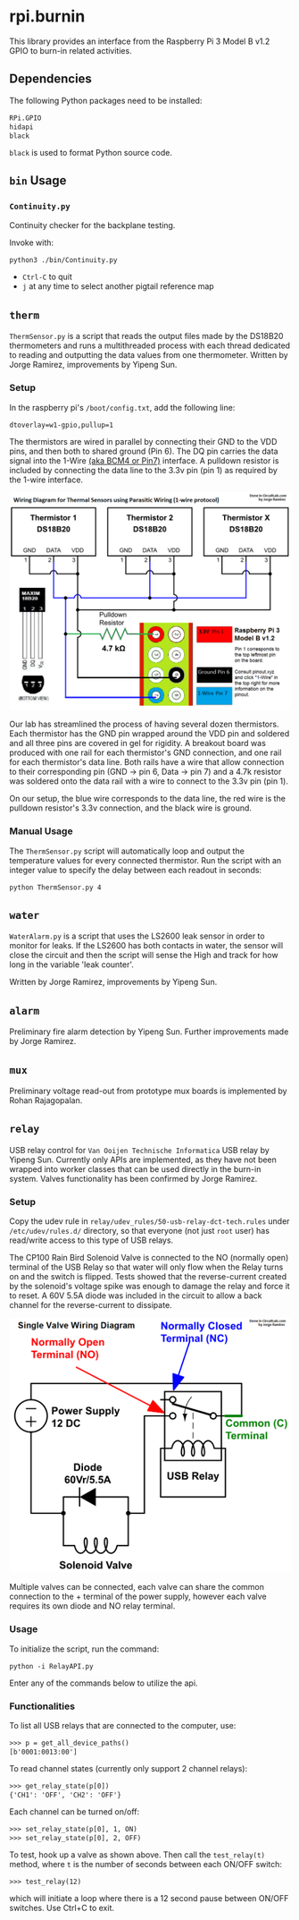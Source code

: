 # rpi.burnin
This library provides an interface from the Raspberry Pi 3 Model B v1.2 GPIO to burn-in
related activities.


## Dependencies
The following Python packages need to be installed:
```
RPi.GPIO
hidapi
black
```

`black` is used to format Python source code.


## `bin` Usage
### `Continuity.py`
Continuity checker for the backplane testing.

Invoke with:
```
python3 ./bin/Continuity.py
```

* `Ctrl-C` to quit
* `j` at any time to select another pigtail reference map



## `therm`
`ThermSensor.py` is a script that reads the output files made by the DS18B20
thermometers and runs a multithreaded process with each thread dedicated to
reading and outputting the data values from one thermometer.  Written by Jorge
Ramirez, improvements by Yipeng Sun.

### Setup
In the raspberry pi's `/boot/config.txt`, add the following line:
```
dtoverlay=w1-gpio,pullup=1
```

The thermistors are wired in parallel by connecting their GND to the VDD pins,
and then both to shared ground (Pin 6). The DQ pin carries the data signal into
the 1-Wire [(aka BCM4 or Pin7)](https://pinout.xyz/pinout/1_wire) interface.
A pulldown resistor is included by connecting the data line to the 3.3v pin (pin 1)
as required by the 1-wire interface.

![alt text](res/thermistor_wiring.png "Thermistor Wiring Diagram")

Our lab has streamlined the process of having several dozen thermistors.
Each thermistor has the GND pin wrapped around the VDD pin and soldered
and all three pins are covered in gel for rigidity. A breakout board was
produced with one rail for each thermistor's GND connection, and one rail
for each thermistor's data line. Both rails have a wire that allow connection
to their corresponding pin (GND -> pin 6, Data -> pin 7) and a 4.7k resistor
was soldered onto the data rail with a wire to connect to the 3.3v pin (pin 1).

On our setup, the blue wire corresponds to the data line, the red wire is
the pulldown resistor's 3.3v connection, and the black wire is ground.

### Manual Usage
The `ThermSensor.py` script will automatically loop and output the temperature
values for every connected thermistor. Run the script with an integer value
to specify the delay between each readout in seconds:
```
python ThermSensor.py 4
```

## `water`
`WaterAlarm.py` is a script that uses the LS2600 leak sensor in order to monitor
for leaks. If the LS2600 has both contacts in water, the sensor will close the
circuit and then the script will sense the High and track for how long in the
variable 'leak counter'.

Written by Jorge Ramirez, improvements by Yipeng Sun.


## `alarm`
Preliminary fire alarm detection by Yipeng Sun. Further improvements made by
Jorge Ramirez.


## `mux`
Preliminary voltage read-out from prototype mux boards is implemented by Rohan
Rajagopalan.


## `relay`
USB relay control for `Van Ooijen Technische Informatica` USB relay by Yipeng
Sun. Currently only APIs are implemented, as they have not been wrapped into
worker classes that can be used directly in the burn-in system.
Valves functionality has been confirmed by Jorge Ramirez.

### Setup
Copy the udev rule in `relay/udev_rules/50-usb-relay-dct-tech.rules` under
`/etc/udev/rules.d/` directory, so that everyone (not just `root` user) has
read/write access to this type of USB relays.

The CP100 Rain Bird Solenoid Valve is connected to the NO (normally open) terminal of the
USB Relay so that water will only flow when the Relay turns on and the switch is flipped.
Tests showed that the reverse-current created by the solenoid's voltage spike was enough to
damage the relay and force it to reset. A 60V 5.5A diode was included in the circuit to allow
a back channel for the reverse-current to dissipate.

![alt text](res/lhcb_valve_diagram.png "Single Valve Diagram")

Multiple valves can be connected, each valve can share the common connection to the +
terminal of the power supply, however each valve requires its own diode and NO relay terminal.

### Usage
To initialize the script, run the command:
```
python -i RelayAPI.py
```
Enter any of the commands below to utilize the api.

### Functionalities
To list all USB relays that are connected to the computer, use:
```
>>> p = get_all_device_paths()
[b'0001:0013:00']
```

To read channel states (currently only support 2 channel relays):
```
>>> get_relay_state(p[0])
{'CH1': 'OFF', 'CH2': 'OFF'}
```

Each channel can be turned on/off:
```
>>> set_relay_state(p[0], 1, ON)
>>> set_relay_state(p[0], 2, OFF)
```

To test, hook up a valve as shown above. Then call the `test_relay(t)` method,
where `t` is the number of seconds between each ON/OFF switch:
```
>>> test_relay(12)
```
which will initiate a loop where there is a 12 second pause between ON/OFF
switches. Use Ctrl+C to exit.
